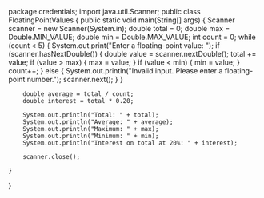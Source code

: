 package credentials;
import java.util.Scanner;
public class FloatingPointValues {
	public static void main(String[] args) {
		Scanner scanner = new Scanner(System.in);
        double total = 0;
        double max = Double.MIN_VALUE;
        double min = Double.MAX_VALUE;
        int count = 0;
        while (count < 5) {
            System.out.print("Enter a floating-point value: ");
            if (scanner.hasNextDouble()) {
                double value = scanner.nextDouble();
                total += value;
                if (value > max) {
                    max = value;
                }
                if (value < min) {
                    min = value;
                }
                count++;
            } else {
                System.out.println("Invalid input. Please enter a floating-point number.");
                scanner.next(); 
            }
        }

        double average = total / count;
        double interest = total * 0.20;

        System.out.println("Total: " + total);
        System.out.println("Average: " + average);
        System.out.println("Maximum: " + max);
        System.out.println("Minimum: " + min);
        System.out.println("Interest on total at 20%: " + interest);

        scanner.close();

	}

}
